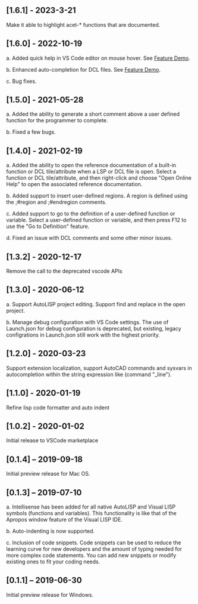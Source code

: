 ## [1.6.1] - 2023-3-21
Make it able to highlight acet-* functions that are documented.

## [1.6.0] - 2022-10-19
a.	Added quick help in VS Code editor on mouse hover.
See [Feature Demo](https://user-images.githubusercontent.com/51800232/188553502-db1ae887-53f2-453d-b0ff-0db86fc0d86c.mp4).

b.	Enhanced auto-completion for DCL files.
See [Feature Demo](https://user-images.githubusercontent.com/51800232/192707497-eeb4cc32-6cc0-4c43-b0c6-5d16d1b19999.mp4).

c.	Bug fixes.


## [1.5.0] - 2021-05-28
a.	Added the ability to generate a short comment above a user defined function for the programmer to complete.

b.	Fixed a few bugs.


## [1.4.0] - 2021-02-19
a.	Added the ability to open the reference documentation of a built-in function or DCL tile/attribute when a LSP or DCL file is open. Select a function or DCL tile/attribute, and then right-click and choose "Open Online Help" to open the associated reference documentation.

b.	Added support to insert user-defined regions. A region is defined using the ;#region and ;#endregion comments.

c.	Added support to go to the definition of a user-defined function or variable. Select a user-defined function or variable, and then press F12 to use the "Go to Definition" feature.

d.	Fixed an issue with DCL comments and some other minor issues.


## [1.3.2] - 2020-12-17
Remove the call to the deprecated vscode APIs


## [1.3.0] - 2020-06-12
a.	Support AutoLISP project editing. Support find and replace in the open project.

b.	Manage debug configuration with VS Code settings. The use of Launch.json for debug configuration is deprecated, but existing, legacy configrations in Launch.json still work with the highest priority.


## [1.2.0] - 2020-03-23
Support extension localization, support AutoCAD commands and sysvars in autocompletion within the string expression like (command "_line").


## [1.1.0] - 2020-01-19
Refine lisp code formatter and auto indent


## [1.0.2] - 2020-01-02
Initial release to VSCode marketplace


## [0.1.4] – 2019-09-18
Initial preview release for Mac OS.


## [0.1.3] – 2019-07-10
a.	Intellisense has been added for all native AutoLISP and Visual LISP symbols (functions and variables). This functionality is like that of the Apropos window feature of the Visual LISP IDE.

b.	Auto-indenting is now supported.

c. Inclusion of code snippets.
Code snippets can be used to reduce the learning curve for new developers and the amount of typing needed for more complex code statements. You can add new snippets or modify existing ones to fit your coding needs.


## [0.1.1] – 2019-06-30
Initial preview release for Windows.
